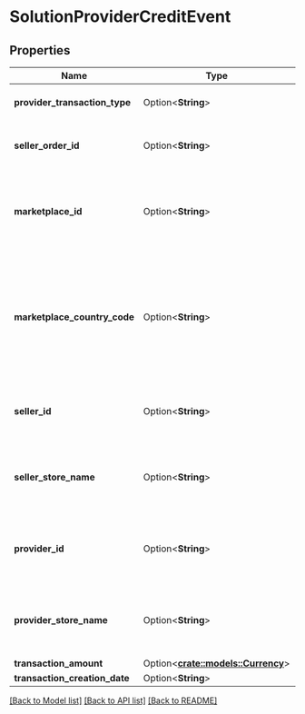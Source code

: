 # SolutionProviderCreditEvent

## Properties

Name | Type | Description | Notes
------------ | ------------- | ------------- | -------------
**provider_transaction_type** | Option<**String**> | The transaction type. | [optional]
**seller_order_id** | Option<**String**> | A seller-defined identifier for an order. | [optional]
**marketplace_id** | Option<**String**> | The identifier of the marketplace where the order was placed. | [optional]
**marketplace_country_code** | Option<**String**> | The two-letter country code of the country associated with the marketplace where the order was placed. | [optional]
**seller_id** | Option<**String**> | The Amazon-defined identifier of the seller. | [optional]
**seller_store_name** | Option<**String**> | The store name where the payment event occurred. | [optional]
**provider_id** | Option<**String**> | The Amazon-defined identifier of the solution provider. | [optional]
**provider_store_name** | Option<**String**> | The store name where the payment event occurred. | [optional]
**transaction_amount** | Option<[**crate::models::Currency**](Currency.md)> |  | [optional]
**transaction_creation_date** | Option<**String**> |  | [optional]

[[Back to Model list]](../README.md#documentation-for-models) [[Back to API list]](../README.md#documentation-for-api-endpoints) [[Back to README]](../README.md)


